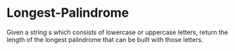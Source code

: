 # Longest-Palindrome
Given a string s which consists of lowercase or uppercase letters, return the length of the longest palindrome that can be built with those letters.
